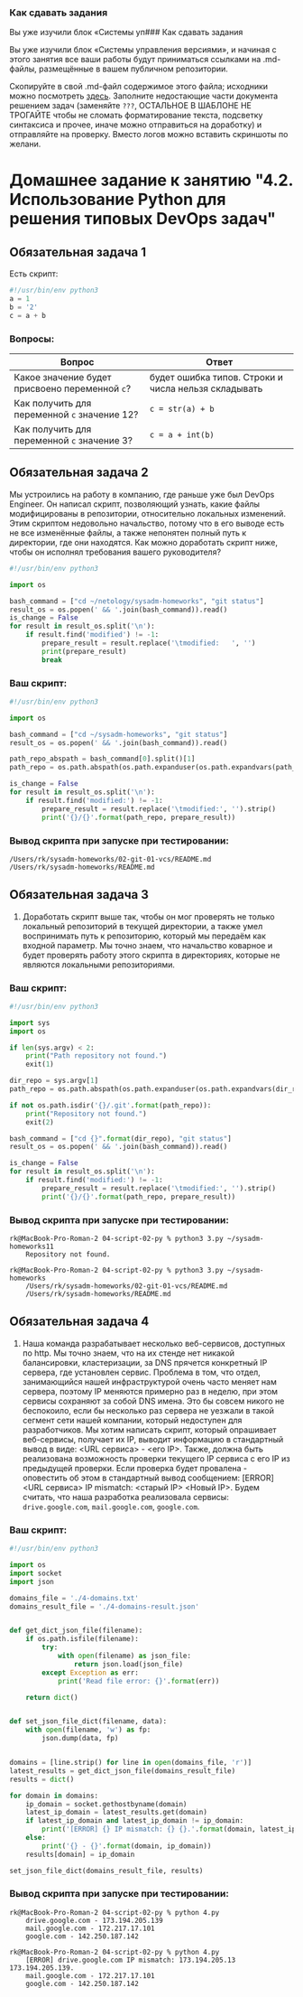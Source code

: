 ### Как сдавать задания

Вы уже изучили блок «Системы уп### Как сдавать задания

Вы уже изучили блок «Системы управления версиями», и начиная с этого занятия все ваши работы будут приниматься ссылками на .md-файлы, размещённые в вашем публичном репозитории.

Скопируйте в свой .md-файл содержимое этого файла; исходники можно посмотреть [здесь](https://raw.githubusercontent.com/netology-code/sysadm-homeworks/devsys10/04-script-02-py/README.md). Заполните недостающие части документа решением задач (заменяйте `???`, ОСТАЛЬНОЕ В ШАБЛОНЕ НЕ ТРОГАЙТЕ чтобы не сломать форматирование текста, подсветку синтаксиса и прочее, иначе можно отправиться на доработку) и отправляйте на проверку. Вместо логов можно вставить скриншоты по желани.

# Домашнее задание к занятию "4.2. Использование Python для решения типовых DevOps задач"

## Обязательная задача 1

Есть скрипт:
```python
#!/usr/bin/env python3
a = 1
b = '2'
c = a + b
```

### Вопросы:
| Вопрос  | Ответ |
| ------------- | ------------- |
| Какое значение будет присвоено переменной `c`?  | будет ошибка типов. Строки и числа нельзя складывать  |
| Как получить для переменной `c` значение 12?  | `c = str(a) + b`  |
| Как получить для переменной `c` значение 3?  | `c = a + int(b)`  |

## Обязательная задача 2
Мы устроились на работу в компанию, где раньше уже был DevOps Engineer. Он написал скрипт, позволяющий узнать, какие файлы модифицированы в репозитории, относительно локальных изменений. Этим скриптом недовольно начальство, потому что в его выводе есть не все изменённые файлы, а также непонятен полный путь к директории, где они находятся. Как можно доработать скрипт ниже, чтобы он исполнял требования вашего руководителя?

```python
#!/usr/bin/env python3

import os

bash_command = ["cd ~/netology/sysadm-homeworks", "git status"]
result_os = os.popen(' && '.join(bash_command)).read()
is_change = False
for result in result_os.split('\n'):
    if result.find('modified') != -1:
        prepare_result = result.replace('\tmodified:   ', '')
        print(prepare_result)
        break
```

### Ваш скрипт:
```python
#!/usr/bin/env python3

import os

bash_command = ["cd ~/sysadm-homeworks", "git status"]
result_os = os.popen(' && '.join(bash_command)).read()

path_repo_abspath = bash_command[0].split()[1]
path_repo = os.path.abspath(os.path.expanduser(os.path.expandvars(path_repo_abspath)))

is_change = False
for result in result_os.split('\n'):
    if result.find('modified:') != -1:
        prepare_result = result.replace('\tmodified:', '').strip()
        print('{}/{}'.format(path_repo, prepare_result))
```

### Вывод скрипта при запуске при тестировании:
```
/Users/rk/sysadm-homeworks/02-git-01-vcs/README.md
/Users/rk/sysadm-homeworks/README.md
```

## Обязательная задача 3
1. Доработать скрипт выше так, чтобы он мог проверять не только локальный репозиторий в текущей директории, а также умел воспринимать путь к репозиторию, который мы передаём как входной параметр. Мы точно знаем, что начальство коварное и будет проверять работу этого скрипта в директориях, которые не являются локальными репозиториями.

### Ваш скрипт:
```python
#!/usr/bin/env python3

import sys
import os

if len(sys.argv) < 2:
    print("Path repository not found.")
    exit(1)

dir_repo = sys.argv[1]
path_repo = os.path.abspath(os.path.expanduser(os.path.expandvars(dir_repo)))

if not os.path.isdir('{}/.git'.format(path_repo)):
    print("Repository not found.")
    exit(2)

bash_command = ["cd {}".format(dir_repo), "git status"]
result_os = os.popen(' && '.join(bash_command)).read()

is_change = False
for result in result_os.split('\n'):
    if result.find('modified:') != -1:
        prepare_result = result.replace('\tmodified:', '').strip()
        print('{}/{}'.format(path_repo, prepare_result))
```

### Вывод скрипта при запуске при тестировании:
```
rk@MacBook-Pro-Roman-2 04-script-02-py % python3 3.py ~/sysadm-homeworks11
    Repository not found.
    
rk@MacBook-Pro-Roman-2 04-script-02-py % python3 3.py ~/sysadm-homeworks
    /Users/rk/sysadm-homeworks/02-git-01-vcs/README.md
    /Users/rk/sysadm-homeworks/README.md
```

## Обязательная задача 4
1. Наша команда разрабатывает несколько веб-сервисов, доступных по http. Мы точно знаем, что на их стенде нет никакой балансировки, кластеризации, за DNS прячется конкретный IP сервера, где установлен сервис. Проблема в том, что отдел, занимающийся нашей инфраструктурой очень часто меняет нам сервера, поэтому IP меняются примерно раз в неделю, при этом сервисы сохраняют за собой DNS имена. Это бы совсем никого не беспокоило, если бы несколько раз сервера не уезжали в такой сегмент сети нашей компании, который недоступен для разработчиков. Мы хотим написать скрипт, который опрашивает веб-сервисы, получает их IP, выводит информацию в стандартный вывод в виде: <URL сервиса> - <его IP>. Также, должна быть реализована возможность проверки текущего IP сервиса c его IP из предыдущей проверки. Если проверка будет провалена - оповестить об этом в стандартный вывод сообщением: [ERROR] <URL сервиса> IP mismatch: <старый IP> <Новый IP>. Будем считать, что наша разработка реализовала сервисы: `drive.google.com`, `mail.google.com`, `google.com`.

### Ваш скрипт:
```python
#!/usr/bin/env python3

import os
import socket
import json

domains_file = './4-domains.txt'
domains_result_file = './4-domains-result.json'


def get_dict_json_file(filename):
    if os.path.isfile(filename):
        try:
            with open(filename) as json_file:
                return json.load(json_file)
        except Exception as err:
            print('Read file error: {}'.format(err))

    return dict()


def set_json_file_dict(filename, data):
    with open(filename, 'w') as fp:
        json.dump(data, fp)


domains = [line.strip() for line in open(domains_file, 'r')]
latest_results = get_dict_json_file(domains_result_file)
results = dict()

for domain in domains:
    ip_domain = socket.gethostbyname(domain)
    latest_ip_domain = latest_results.get(domain)
    if latest_ip_domain and latest_ip_domain != ip_domain:
        print('[ERROR] {} IP mismatch: {} {}.'.format(domain, latest_ip_domain, ip_domain))
    else:
        print('{} - {}'.format(domain, ip_domain))
    results[domain] = ip_domain

set_json_file_dict(domains_result_file, results)
```

### Вывод скрипта при запуске при тестировании:
```
rk@MacBook-Pro-Roman-2 04-script-02-py % python 4.py
    drive.google.com - 173.194.205.139
    mail.google.com - 172.217.17.101
    google.com - 142.250.187.142

rk@MacBook-Pro-Roman-2 04-script-02-py % python 4.py
    [ERROR] drive.google.com IP mismatch: 173.194.205.13 173.194.205.139.
    mail.google.com - 172.217.17.101
    google.com - 142.250.187.142
```
